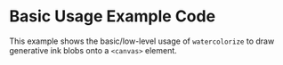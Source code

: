 # Basic Usage Example Code

This example shows the basic/low-level usage of `watercolorize` to draw generative ink blobs onto a `<canvas>` element.
